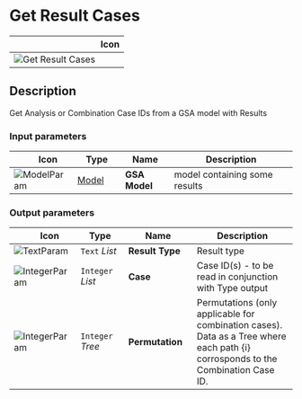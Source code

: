 # Get Result Cases
<!--- This file has been auto-generated, do not change it manually! Edit the generator here: https://github.com/arup-group/GSA-Grasshopper/tree/main/DocsGeneration --->

|<img width="150"/> Icon |
| ----------- |
|![Get Result Cases](./images/GetResultCases.png) |

## Description

Get Analysis or Combination Case IDs from a GSA model with Results

### Input parameters

|<img width="20"/> Icon |<img width="200"/> Type |<img width="200"/> Name |<img width="1000"/> Description |
| ----------- | ----------- | ----------- | ----------- |
|![ModelParam](./images/ModelParam.png) |[Model](gsagh-model-parameter.md) |**GSA Model** |model containing some results |

### Output parameters

|<img width="20"/> Icon |<img width="200"/> Type |<img width="200"/> Name |<img width="1000"/> Description |
| ----------- | ----------- | ----------- | ----------- |
|![TextParam](./images/TextParam.png) |`Text` _List_ |**Result Type** |Result type |
|![IntegerParam](./images/IntegerParam.png) |`Integer` _List_ |**Case** |Case ID(s) - to be read in conjunction with Type output  |
|![IntegerParam](./images/IntegerParam.png) |`Integer` _Tree_ |**Permutation** |Permutations (only applicable for combination cases). Data as a Tree where each path {i} corrosponds to the Combination Case ID. |
